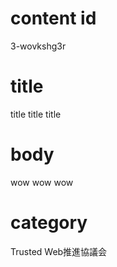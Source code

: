 # content id
3-wovkshg3r

# title
title title title

# body
wow wow wow
# category
Trusted Web推進協議会

